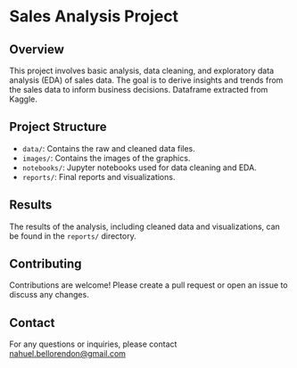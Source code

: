 # Sales Analysis Project

## Overview
This project involves basic analysis, data cleaning, and exploratory data analysis (EDA) of sales data. The goal is to derive insights and trends from the sales data to inform business decisions. Dataframe extracted from Kaggle.

## Project Structure
- `data/`: Contains the raw and cleaned data files.
- `images/`: Contains the images of the graphics.
- `notebooks/`: Jupyter notebooks used for data cleaning and EDA.
- `reports/`: Final reports and visualizations.

## Results
The results of the analysis, including cleaned data and visualizations, can be found in the `reports/` directory.

## Contributing
Contributions are welcome! Please create a pull request or open an issue to discuss any changes.

## Contact
For any questions or inquiries, please contact nahuel.bellorendon@gmail.com

